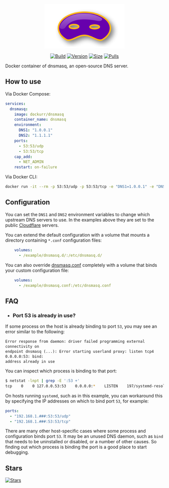 <div align="center">
<a href="https://github.com/dockur/dnsmasq"><img src="https://raw.githubusercontent.com/dockur/dnsmasq/master/.github/logo.png" title="Logo" style="max-width:100%;" width="256" /></a>
</div>
<div align="center">

[![Build]][build_url]
[![Version]][tag_url]
[![Size]][tag_url]
[![Pulls]][hub_url]

</div></h1>

Docker container of dnsmasq, an open-source DNS server.

## How to use

Via Docker Compose:

```yaml
services:
  dnsmasq:
    image: dockurr/dnsmasq
    container_name: dnsmasq
    environment:
      DNS1: "1.0.0.1"
      DNS2: "1.1.1.1"
    ports:
      - 53:53/udp
      - 53:53/tcp
    cap_add:
      - NET_ADMIN
    restart: on-failure
```

Via Docker CLI:

```bash
docker run -it --rm -p 53:53/udp -p 53:53/tcp -e "DNS1=1.0.0.1" -e "DNS2=1.1.1.1" --cap-add=NET_ADMIN dockurr/dnsmasq
```

## Configuration

You can set the `DNS1` and `DNS2` environment variables to change which upstream DNS
servers to use. In the examples above they are set to the public [Cloudflare](https://www.cloudflare.com/learning/dns/what-is-1.1.1.1/) servers. 

You can extend the default configuration with a volume that mounts a
directory containing `*.conf` configuration files:

```yaml
    volumes:
      - /example/dnsmasq.d/:/etc/dnsmasq.d/
```

You can also override [dnsmasq.conf](https://github.com/dockur/dnsmasq/blob/master/dnsmasq.conf) completely with a volume that binds your custom configuration file:

```yaml
    volumes:
      - /example/dnsmasq.conf:/etc/dnsmasq.conf
```

## FAQ

  * ### Port 53 is already in use?

  If some process on the host is already binding to port `53`, you may see an error similar
  to the following:

  ```
  Error response from daemon: driver failed programming external connectivity on
  endpoint dnsmasq (...): Error starting userland proxy: listen tcp4 0.0.0.0:53: bind:
  address already in use
  ```

  You can inspect which process is binding to that port:

  ```bash
  $ netstat -lnpt | grep -E ':53 +'
  tcp    0    0 127.0.0.53:53    0.0.0.0:*    LISTEN    197/systemd-resolve
  ```

  On hosts running `systemd`, such as in this example, you can workaround this by
  specifying the IP addresses on which to bind port `53`, for example:

  ```yaml
  ports:
    - "192.168.1.###:53:53/udp"
    - "192.168.1.###:53:53/tcp"
  ```

  There are many other host-specific cases where some process and configuration binds
  port `53`. It may be an unused DNS daemon, such as `bind` that needs to be
  uninstalled or disabled, or a number of other causes. So finding out which process is
  binding the port is a good place to start debugging.

## Stars
[![Stars](https://starchart.cc/dockur/dnsmasq.svg?variant=adaptive)](https://starchart.cc/dockur/dnsmasq)

[build_url]: https://github.com/dockur/dnsmasq/
[hub_url]: https://hub.docker.com/r/dockurr/dnsmasq
[tag_url]: https://hub.docker.com/r/dockurr/dnsmasq/tags

[Build]: https://github.com/dockur/dnsmasq/actions/workflows/build.yml/badge.svg
[Size]: https://img.shields.io/docker/image-size/dockurr/dnsmasq/latest?color=066da5&label=size
[Pulls]: https://img.shields.io/docker/pulls/dockurr/dnsmasq.svg?style=flat&label=pulls&logo=docker
[Version]: https://img.shields.io/docker/v/dockurr/dnsmasq/latest?arch=amd64&sort=semver&color=066da5
